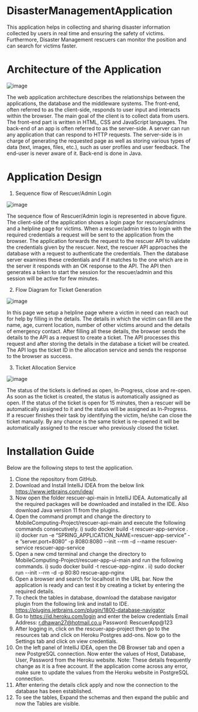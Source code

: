 # DisasterManagementApplication
This application helps in collecting and sharing disaster information collected by users in real time and ensuring the safety of victims. Furthermore, Disaster Management rescuers can monitor the position and can search for victims faster.
# Architecture of the Application
![image](https://user-images.githubusercontent.com/84661500/120296489-765d3600-c2c8-11eb-9cec-12857ca846c9.png)

The web application architecture describes the relationships between the applications, the database and the middleware systems. The front-end, often referred to as the client-side, responds to user input and interacts within the browser. The main goal of the client is to collect data from users. The front-end part is written in HTML, CSS and JavaScript languages. The back-end of an app is often referred to as the server-side. A server can run any application that can respond to HTTP requests. The server-side is in charge of generating the requested page as well as storing various types of data (text, images, files, etc.), such as user profiles and user feedback. The end-user is never aware of it. Back-end is done in Java.
# Application Design
1. Sequence flow of Rescuer/Admin Login
  
![image](https://user-images.githubusercontent.com/84661500/120296974-f2577e00-c2c8-11eb-9806-37de86381c8a.png)

The sequence flow of Rescuer/Admin login is represented in above figure. The client-side of the application shows a login page for rescuers/admins and a helpline page for victims. When a rescuer/admin tries to login with the required credentials a request will be sent to the application from the browser. The application forwards the request to the rescuer API to validate the credentials given by the rescuer. Next, the rescuer API approaches the database with a request to authenticate the credentials. Then the database server examines these credentials and if it matches to the one which are in the server it responds with an OK response to the API. The API then generates a token to start the session for the rescuer/admin and this session will be active for few minutes.

2. Flow Diagram for Ticket Generation

![image](https://user-images.githubusercontent.com/84661500/120297498-701b8980-c2c9-11eb-99f1-a0bde753ecd8.png)

In this page we setup a helpline page where a victim in need can reach out for help by filling in the details. The details in which the victim can fill are the name, age, current location, number of other victims around and the details of emergency contact. After filling all these details, the browser sends the details to the API as a request to create a ticket. The API processes this request and after storing the details in the database a ticket will be created. The API logs the ticket ID in the allocation service and sends the response to the browser as success.

3. Ticket Allocation Service

![image](https://user-images.githubusercontent.com/84661500/120297609-8d505800-c2c9-11eb-9a71-1558eeb2c8f4.png)

The status of the tickets is defined as open, In-Progress, close and re-open. As soon as the ticket is created, the status is automatically assigned as open. If the status of the ticket is open for 15 minutes, then a rescuer will be automatically assigned to it and the status will be assigned as In-Progress. If a rescuer finishes their task by identifying the victim, he/she can close the ticket manually. By any chance is the same ticket is re-opened it will be automatically assigned to the rescuer who previously closed the ticket. 

# Installation Guide

Below are the following steps to test the application. 
1.	Clone the repository from GitHub.
2.	Download and Install IntelliJ IDEA from the below link
      https://www.jetbrains.com/idea/
3.  Now open the folder rescuer-api-main in IntelliJ IDEA. Automatically all the required packages will be downloaded and installed in the IDE. Also download Java version 11         from the plugins.
4.  Open the command prompt and change the directory to MobileComputing-Project/rescuer-api-main and execute the following commands consecutively.
      i) sudo docker build -t rescuer-app-service .
      ii) docker run -e “SPRING_APPLICATION_NAME=rescuer-app-service” -e ”server.port=8080” -p 8080:8080 --init --rm -d --name rescuer-service rescuer-app-service
5.  Open a new cmd terminal and change the directory to MobileComputing-Project/rescuer-app-ui-main and run the following commands.
      i) sudo docker build -t rescue-app-nginx .
      ii) sudo docker run --init --rm -d -p 80:80 rescue-app-nginx
6.  Open a browser and search for localhost in the URL bar. Now the application is ready and can test it by creating a ticket by entering the required details. 
7.  To check the tables in database, download the database navigator plugin from the following link and install to IDE.
      https://plugins.jetbrains.com/plugin/1800-database-navigator
8.  Go to https://id.heroku.com/login and enter the below credentials 
      Email Address: r.dhawan27@hotmail.co.u
      Password: RescuerApp@123  
9.  After logging in, click on the rescuer-app-project then go to the resources tab and click on Heroku Postgres add-ons. Now go to the Settings tab and click on view               credentials.
10. On the left panel of IntelliJ IDEA, open the DB Browser tab and open a new PostgreSQL connection. Now enter the values of Host, Database, User, Password from the Heroku         website.
    Note: These details frequently change as it is a free account. If the application come across any error, make sure to update the values from the Heroku website in PostgreSQL           connection.
11. After entering the details click apply and now the connection to the database has been established.
12. To see the tables, Expand the schemas and then expand the public and now the Tables are visible.

